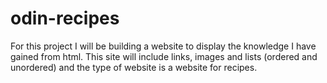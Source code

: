 # odin-recipes
For this project I will be building a website to display the knowledge I have gained from html. This site will include links, images and lists (ordered and unordered) and the type of website is a website for recipes.